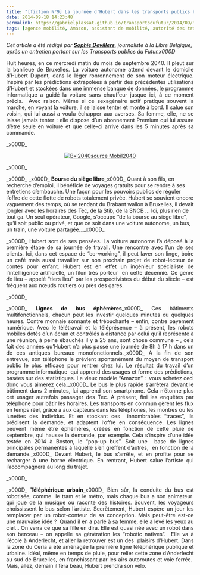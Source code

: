 ```yaml
---
title: "[fiction N°9] La journée d'Hubert dans les transports publics bruxellois"
date: 2014-09-18 14:23:48
permalink: https://gabrielplassat.github.io/transportsdufutur/2014/09/fiction-n9-la-journee-dhubert-dans-les-transports-publics-bruxellois.html
tags: [agence mobilité, Amazon, assistant de mobilité, autorité des transports, citoyen, collectivité, commuter, confiance, connectivité, donnée data, Efficacité énergétique, google, innovation, management de la mobilité, mode doux, multimodes]
---
```


<em>Cet article a été rédigé par <a href="http://www.lalibre.be/actu/planete/bruxelles-futuriste-tram-robot-bus-pop-up-et-telepheriques-5419de6b35708a6d4d5716f0" target="_blank" rel="noopener"><strong>Sophie Devillers</strong></a>, journaliste à la Libre Belgique, après un entretien portant sur les Transports publics du Futur.</em>_x000D_
<p style="text-align: justify;">Huit heures, en ce mercredi matin du mois de septembre 2040. Il pleut sur la banlieue de Bruxelles. La voiture autonome attend devant le domicile d’Hubert Dupont, dans le léger ronronnement de son moteur électrique. Inspiré par les prédictions extrapolées à partir des précédentes utilisations d’Hubert et stockées dans une immense banque de données, le programme informatique a guidé la voiture sans chauffeur jusque ici, à ce moment précis.  Avec raison. Même si ce sexagénaire actif pratique souvent la marche, en voyant la voiture, il se laisse tenter et monte à bord. Il salue son voisin, qui lui aussi a voulu échapper aux averses. Sa femme, elle, ne se laisse jamais tenter : elle dispose d’un abonnement Premium qui lui assure d’être seule en voiture et que celle-ci arrive dans les 5 minutes après sa commande.</p>_x000D_
<p style="text-align: center;"><a class="asset-img-link" href="https://gabrielplassat.github.io/transportsdufutur/wp-content/uploads/sites/6/old/6a0120a66d2ad4970b01a73e187ca9970d-pi.png"><img class="asset  asset-image at-xid-6a0120a66d2ad4970b01a73e187ca9970d image-full img-responsive" style="margin-left: auto; margin-right: auto;" title="Bxl2040" src="/wp-content/uploads/sites/6/old/6a0120a66d2ad4970b01a73e187ca9970d-800wi.png" alt="Bxl2040" border="0" /></a><a href="http://www.mobil2040.irisnet.be/fr/comprendre.html;jsessionid=027DADAB345AFA6F15603056268A1E74" target="_blank" rel="noopener">source Mobil2040</a></p>_x000D_
<p style="text-align: justify;"></p>_x000D_
<!--more-->_x000D_
<strong>Bourse du siège libre</strong>_x000D_
Quant à son fils, en recherche d’emploi, il bénéficie de voyages gratuits pour se rendre à ses entretiens d’embauche. Une façon pour les pouvoirs publics de réguler l’offre de cette flotte de robots totalement privée. Hubert se souvient encore vaguement des temps, où se rendant du Brabant wallon à Bruxelles, il devait jongler avec les horaires des Tec, de la Stib, de la SNCB ... Ici, plus rien de tout ça. Un seul opérateur, Google, s’occupe “de la bourse au siège libre”, qu’il soit public ou privé, et que ce soit dans une voiture autonome, un bus, un train, une voiture partagée..._x000D_
<p style="text-align: justify;">_x000D_
Hubert sort de ses pensées. La voiture autonome l’a déposé à la première étape de sa journée de travail. Une rencontre avec l’un de ses clients. Ici, dans cet espace de “co-working”, il peut laver son linge, boire un café mais aussi travailler sur son prochain projet de robot-lecteur de contes pour enfant. Hubert est en effet un ingénieur spécialiste de l’intellligence artificielle, un filon très porteur  en cette décennie. Ce genre de lieu – appelé “tiers lieu” par les prospectivistes du début du siècle – est fréquent aux nœuds routiers ou près des gares.</p>_x000D_
<p style="text-align: justify;">_x000D_
<strong>Lignes de bus éphémères</strong>_x000D_
Ces bâtiments multifonctionnels, chacun peut les investir quelques minutes ou quelques heures. Contre monnaie sonnante et trébuchante – enfin, contre payement numérique. Avec le télétravail et la téléprésence – à présent, les robots mobiles dotés d’un écran et contrôlés à distance par celui qu’il représente à une réunion, à peine ébauchés il y a 25 ans, sont chose commune – , cela fait des années qu’Hubert n’a plus passé une journée de 8h à 17 h dans un de ces antiques bureaux monofonctionnels._x000D_
A la fin de son entrevue, son téléphone le prévient spontanément du moyen de transport public le plus efficace pour rentrer chez lui. Le résultat du travail d’un programme informatique  qui apprend des usages et forme des prédictions, basées sur des statistiques. Le vieux modèle “Amazon” :  vous achetez ceci donc vous aimerez cela._x000D_
Le bus le plus rapide s’arrêtera devant le bâtiment dans 2 minutes, lui apprend son smartphone. Cela n’étonne plus cet usager autrefois passager des Tec. A présent, fini les enquêtes par téléphone pour bâtir les horaires. Les transports en commun gèrent les flux en temps réel, grâce à aux capteurs dans les téléphones, les montres ou les lunettes des individus. Et en stockant ces  innombrables “traces”, ils prédisent la demande, et adaptent l’offre en conséquence. Les lignes peuvent même être éphémères, créées en fonction de cette pluie de septembre, qui hausse la demande, par exemple. Cela s’inspire d’une idée testée en 2014 à Boston, le “pop-up bus”. Soit une  base de lignes principales permanentes à laquelle s’en greffent d’autres,  en fonction de la demande._x000D_
Devant Hubert, le bus s’arrête, et en profite pour se recharger à une borne électrique. En rentrant, Hubert salue l’artiste qui l’accompagnera au long du trajet.</p>_x000D_
<p style="text-align: justify;">_x000D_
<strong>Téléphérique urbain</strong>_x000D_
Bien sûr, la conduite du bus est robotisée, comme  le tram et le métro, mais chaque bus a son animateur  qui joue de la musique ou raconte des histoires. Souvent, les voyageurs choississent le bus selon l’artiste. Secrètement, Hubert espère un jour les remplacer par un robot-conteur de sa conception. Mais peut-être est-ce une mauvaise idée ?  Quand il en a parlé à sa femme, elle a levé les yeux au ciel... On verra ce que sa fille en dira. Elle est quasi née avec un robot dans son berceau – on appelle sa génération les “robotic natives”.  Elle va à l’école à Anderlecht, et aller la retrouver est un des  plaisirs d’Hubert. Dans la zone du Ceria a été aménagée la première ligne téléphérique publique et urbaine. Idéal, même en temps de pluie, pour relier cette zone d’Anderlecht au sud de Bruxelles, en franchissant par les airs autoroutes et voie ferrée.  Mais, allez, demain il fera beau, Hubert prendra son vélo.</p>
